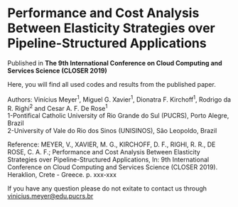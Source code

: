 # Performance and Cost Analysis Between Elasticity Strategies over Pipeline-Structured Applications

Published in **The 9th International Conference on Cloud Computing and Services Science (CLOSER 2019)**

Here, you will find all used codes and results from the published paper.</br>

Authors: Vinícius Meyer<sup>1</sup>, Miguel G. Xavier<sup>1</sup>, Dionatra F. Kirchoff<sup>1</sup>, Rodrigo da R. Righi<sup>2</sup> and Cesar A. F. De Rose<sup>1</sup></br> 
1-Pontifical Catholic University of Rio Grande do Sul (PUCRS), Porto Alegre, Brazil</br>
2-University of Vale do Rio dos Sinos (UNISINOS), São Leopoldo, Brazil</br>

Reference: MEYER, V., XAVIER, M. G., KIRCHOFF, D. F., RIGHI, R. R., DE ROSE, C. A. F.; Performance and Cost Analysis Between Elasticity Strategies over Pipeline-Structured Applications, In: 9th International Conference on Cloud Computing and Services Science (CLOSER 2019). Heraklion, Crete - Greece. p. xxx-xxx

If you have any question please do not exitate to contact us through vinicius.meyer@edu.pucrs.br</br>
